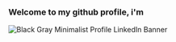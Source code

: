 ### Welcome to my github profile, i'm

![Black   Gray Minimalist Profile LinkedIn Banner](https://user-images.githubusercontent.com/60587200/192267670-5f07c2fa-4df3-4294-8af9-54a948e67790.png)


<!--
**Kafayatige/Kafayatige** is a ✨ _special_ ✨ repository because its `README.md` (this file) appears on your GitHub profile.

Here are some ideas to get you started:

- 🔭 I’m currently working on ...
- 🌱 I’m currently learning ...
- 👯 I’m looking to collaborate on ...
- 🤔 I’m looking for help with ...
- 💬 Ask me about ...
- 📫 How to reach me: ...
- 😄 Pronouns: ...
- ⚡ Fun fact: ...
-->
